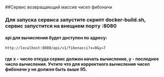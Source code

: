 ##Сервис возвращающий массив чисел фибоначи

### Для запуска сервиса запустите скрипт docker-build.sh, сервис запустится на внещнем порту :8080

#### api для вычисления будет доступен по адресу: 
```
http://localhost:8080/api/v1/fibonacci?x=0&y=7
```
#### где x - число откуда сервис должен начать вычисление, y - последнее число вычисления. Учтите что для корректного вычисления чисел фибоначи y не должен быть выше 95.
